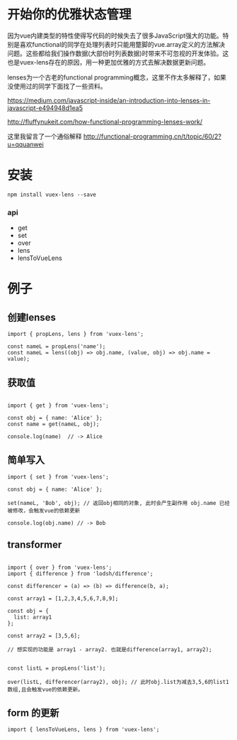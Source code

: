 # 开始你的优雅状态管理

  因为vue内建类型的特性使得写代码的时候失去了很多JavaScript强大的功能。特别是喜欢functional的同学在处理列表时只能用蹩脚的vue.array定义的方法解决问题。这些都给我们操作数据(大部份时列表数据)时带来不可忽视的开发体验。这也是vuex-lens存在的原因，用一种更加优雅的方式去解决数据更新问题。

  lenses为一个古老的functional programming概念，这里不作太多解释了，如果没使用过的同学下面找了一些资料。

  https://medium.com/javascript-inside/an-introduction-into-lenses-in-javascript-e494948d1ea5

  http://fluffynukeit.com/how-functional-programming-lenses-work/

  这里我留言了一个通俗解释  http://functional-programming.cn/t/topic/60/2?u=qquanwei


# 安装

```
npm install vuex-lens --save
```


### api

* get
* set
* over
* lens
* lensToVueLens

# 例子

## 创建lenses

```
import { propLens, lens } from 'vuex-lens';

const nameL = propLens('name');
const nameL = lens((obj) => obj.name, (value, obj) => obj.name = value);
```
## 获取值

```

import { get } from 'vuex-lens';

const obj = { name: 'Alice' };
const name = get(nameL, obj);

console.log(name)  // -> Alice
```
## 简单写入

```
import { set } from 'vuex-lens';

const obj = { name: 'Alice' };

set(nameL, 'Bob', obj); // 返回obj相同的对象, 此时会产生副作用 obj.name 已经被修改，会触发vue的依赖更新

console.log(obj.name) // -> Bob
```


## transformer

```

import { over } from 'vuex-lens';
import { difference } from 'lodsh/difference';

const differencer = (a) => (b) => difference(b, a);

const array1 = [1,2,3,4,5,6,7,8,9];

const obj = {
  list: array1
};

const array2 = [3,5,6];

// 想实现的功能是 array1 - array2. 也就是difference(array1, array2);


const listL = propLens('list');

over(listL, differencer(array2), obj); // 此时obj.list为减去3,5,6的list1数组,且会触发vue的依赖更新。
```

## form 的更新


```
import { lensToVueLens, lens } from 'vuex-lens';
```
